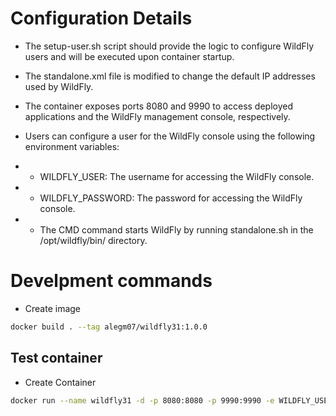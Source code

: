 # Configuration Details
* The setup-user.sh script should provide the logic to configure WildFly users and will be executed upon container startup.

* The standalone.xml file is modified to change the default IP addresses used by WildFly.

* The container exposes ports 8080 and 9990 to access deployed applications and the WildFly management console, respectively.

* Users can configure a user for the WildFly console using the following environment variables:

* * WILDFLY_USER: The username for accessing the WildFly console.
* * WILDFLY_PASSWORD: The password for accessing the WildFly console.
* * The CMD command starts WildFly by running standalone.sh in the /opt/wildfly/bin/ directory.




# Develpment commands
* Create image
```bash 
docker build . --tag alegm07/wildfly31:1.0.0
```

## Test container

* Create Container
```bash 
docker run --name wildfly31 -d -p 8080:8080 -p 9990:9990 -e WILDFLY_USER=admin -e WILDFLY_PASSWORD=password alegm07/wildfly31:1.0.0
```